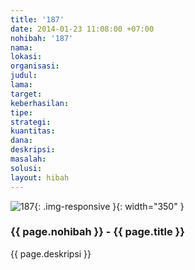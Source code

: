 ```yaml
---
title: '187'
date: 2014-01-23 11:08:00 +07:00
nohibah: '187'
nama: 
lokasi: 
organisasi: 
judul: 
lama: 
target: 
keberhasilan: 
tipe: 
strategi: 
kuantitas: 
dana: 
deskripsi: 
masalah: 
solusi: 
layout: hibah
---
```


![187](/static/img/hibahcms/187.png){: .img-responsive }{: width="350" }

### {{ page.nohibah }} - {{ page.title }}

{{ page.deskripsi }}
